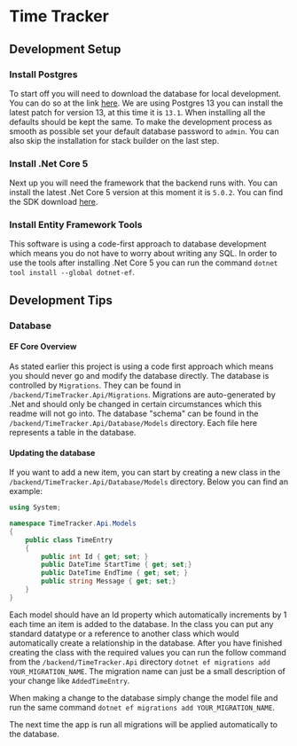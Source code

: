 # Time Tracker

## Development Setup

### Install Postgres

To start off you will need to download the database for local development. You can do so at the link [here](https://www.enterprisedb.com/downloads/postgres-postgresql-downloads). We are using Postgres 13 you can install the latest patch for version 13, at this time it is `13.1`. When installing all the defaults should be kept the same. To make the development process as smooth as possible set your default database password to `admin`. You can also skip the installation for stack builder on the last step.

### Install .Net Core 5

Next up you will need the framework that the backend runs with. You can install the latest .Net Core 5 version at this moment it is `5.0.2`. You can find the SDK download [here](https://dotnet.microsoft.com/download/dotnet/5.0).

### Install Entity Framework Tools

This software is using a code-first approach to database development which means you do not have to worry about writing any SQL. In order to use the tools after installing .Net Core 5 you can run the command `dotnet tool install --global dotnet-ef`.

## Development Tips

### Database

#### EF Core Overview

As stated earlier this project is using a code first approach which means you should never go and modify the database directly. The database is controlled by `Migrations`. They can be found in `/backend/TimeTracker.Api/Migrations`. Migrations are auto-generated by .Net and should only be changed in certain circumstances which this readme will not go into. The database "schema" can be found in the `/backend/TimeTracker.Api/Database/Models` directory. Each file here represents a table in the database.

#### Updating the database

If you want to add a new item, you can start by creating a new class in the `/backend/TimeTracker.Api/Database/Models` directory. Below you can find an example:

```c#
using System;

namespace TimeTracker.Api.Models
{
    public class TimeEntry
    {
        public int Id { get; set; }
        public DateTime StartTime { get; set;}
        public DateTime EndTime { get; set; }
        public string Message { get; set;}
    }
}
```
Each model should have an Id property which automatically increments by 1 each time an item is added to the database. In the class you can put any standard datatype or a reference to another class which would automatically create a relationship in the database. After you have finished creating the class with the required values you can run the follow command from the `/backend/TimeTracker.Api` directory `dotnet ef migrations add YOUR_MIGRATION_NAME`. The migration name can just be a small description of your change like `AddedTimeEntry`. 

When making a change to the database simply change the model file and run the same command `dotnet ef migrations add YOUR_MIGRATION_NAME`. 

The next time the app is run all migrations will be applied automatically to the database.
